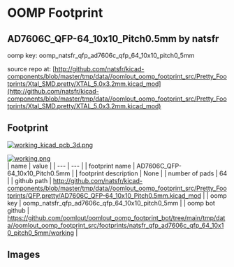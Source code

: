 # OOMP Footprint  
## AD7606C_QFP-64_10x10_Pitch0.5mm  by natsfr  
  
oomp key: oomp_natsfr_qfp_ad7606c_qfp_64_10x10_pitch0_5mm  
  
source repo at: [http://github.com/natsfr/kicad-components/blob/master/tmp/data//oomlout_oomp_footprint_src/Pretty_Footprints/Xtal_SMD.pretty/XTAL_5.0x3.2mm.kicad_mod](http://github.com/natsfr/kicad-components/blob/master/tmp/data//oomlout_oomp_footprint_src/Pretty_Footprints/Xtal_SMD.pretty/XTAL_5.0x3.2mm.kicad_mod)  
## Footprint  
  
[![working_kicad_pcb_3d.png](working_kicad_pcb_3d_600.png)](working_kicad_pcb_3d.png)  
  
[![working.png](working_600.png)](working.png)  
| name | value | 
| --- | --- | 
| footprint name | AD7606C_QFP-64_10x10_Pitch0.5mm | 
| footprint description | None | 
| number of pads | 64 | 
| github path | http://github.com/natsfr/kicad-components/blob/master/tmp/data//oomlout_oomp_footprint_src/Pretty_Footprints/QFP.pretty/AD7606C_QFP-64_10x10_Pitch0.5mm.kicad_mod | 
| oomp key | oomp_natsfr_qfp_ad7606c_qfp_64_10x10_pitch0_5mm | 
| oomp bot github | https://github.com/oomlout/oomlout_oomp_footprint_bot/tree/main/tmp/data//oomlout_oomp_footprint_src/footprints/natsfr_qfp_ad7606c_qfp_64_10x10_pitch0_5mm/working | 
## Images  

